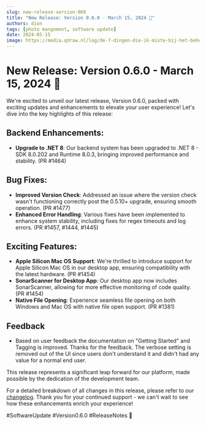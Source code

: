 ```yaml
---
slug: new-release-version-060
title: "New Release: Version 0.6.0 - March 15, 2024 🚀"
authors: dion
tags: [photo mangement, software update]
date: 2024-05-15
image: https://media.qdraw.nl/log/de-7-dingen-die-ik-miste-bij-het-beheren-van-mijn-foto-collectie/embeded/01_video_search_cloud_starsky_v050.gif
---
```


# New Release: Version 0.6.0 - March 15, 2024 🚀

We're excited to unveil our latest release, Version 0.6.0, packed with exciting updates and
enhancements to elevate your user experience! Let's dive into the key highlights of this release:

<!-- truncate -->

## Backend Enhancements:

-   **Upgrade to .NET 8**: Our backend system has been upgraded to .NET 8 - SDK 8.0.202 and Runtime
    8.0.3, bringing improved performance and stability. (PR #1464)

## Bug Fixes:

-   **Improved Version Check**: Addressed an issue where the version check wasn't functioning
    correctly post the 0.5.10+ upgrade, ensuring smooth operation. (PR #1477)
-   **Enhanced Error Handling**: Various fixes have been implemented to enhance system stability,
    including fixes for regex timeouts and log errors. (PR #1457, #1444, #1445)

## Exciting Features:

-   **Apple Silicon Mac OS Support**: We're thrilled to introduce support for Apple Silicon Mac OS in
    our desktop app, ensuring compatibility with the latest hardware. (PR #1454)
-   **SonarScanner for Desktop App**: Our desktop app now includes SonarScanner, allowing for more
    effective monitoring of code quality. (PR #1454)
-   **Native File Opening**: Experience seamless file opening on both Windows and Mac OS with native
    file open support. (PR #1381)

## Feedback

-   Based on user feedback the documentation on "Getting Started" and Tagging is improved. Thanks for the feedback. The verbose setting is removed out of the UI since users don't understand it and didn't had any value for a normal end user.

This release represents a significant leap forward for our platform, made possible by the dedication
of the development team.

For a detailed breakdown of all changes in this release, please refer to
our [changelog](https://docs.qdraw.nl/docs/advanced-options/history/#v0.6.0). Thank
you for your continued support - we can't wait to see how these enhancements enrich your experience!

#SoftwareUpdate #Version0.6.0 #ReleaseNotes 🌟
